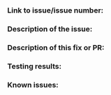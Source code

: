 <!--
Please fill in the following fields:
-->

### Link to issue/issue number:

### Description of the issue:

### Description of this fix or PR:

### Testing results:

### Known issues:

